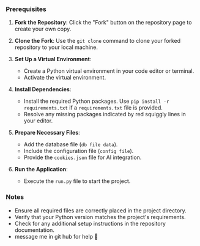 
### Prerequisites

1. **Fork the Repository**: Click the "Fork" button on the repository page to create your own copy.
2. **Clone the Fork**: Use the `git clone` command to clone your forked repository to your local machine.
3. **Set Up a Virtual Environment**:
    - Create a Python virtual environment in your code editor or terminal.
    - Activate the virtual environment.

4. **Install Dependencies**:
    - Install the required Python packages. Use `pip install -r requirements.txt` if a `requirements.txt` file is provided.
    - Resolve any missing packages indicated by red squiggly lines in your editor.

5. **Prepare Necessary Files**:
    - Add the database file (`db file data`).
    - Include the configuration file (`config file`).
    - Provide the `cookies.json` file for AI integration.

6. **Run the Application**:
    - Execute the `run.py` file to start the project.

### Notes
- Ensure all required files are correctly placed in the project directory.
- Verify that your Python version matches the project's requirements.
- Check for any additional setup instructions in the repository documentation.
- message me in git hub for help 🫡
